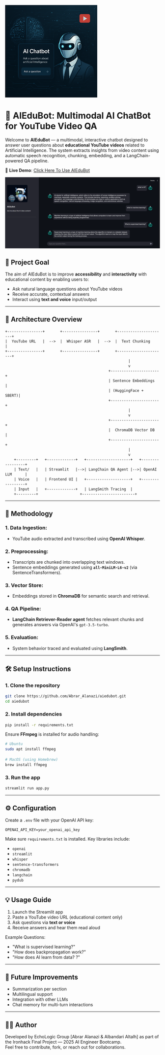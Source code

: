 <img src="image/aiedubot_ui.png" width="300" />

# 🤖 AIEduBot: Multimodal AI ChatBot for YouTube Video QA

Welcome to **AIEduBot** — a multimodal, interactive chatbot designed to answer user questions about **educational YouTube videos** related to Artificial Intelligence. The system extracts insights from video content using automatic speech recognition, chunking, embedding, and a LangChain-powered QA pipeline.

🔗 **Live Demo**: [Click Here To Use AIEduBot](https://aiedubot-fzt4db9283sdiryyap6cxz.streamlit.app)


<img src="image/AIEduBot.png" width="600" />


## 🎯 Project Goal

The aim of AIEduBot is to improve **accessibility** and **interactivity** with educational content by enabling users to:
- Ask natural language questions about YouTube videos
- Receive accurate, contextual answers
- Interact using **text and voice** input/output

---

## 🧱 Architecture Overview

```
+----------------+       +----------------+       +----------------------+
|  YouTube URL   |  -->  |  Whisper ASR   |  -->  |  Text Chunking       |
+----------------+       +----------------+       +----------------------+
                                                        |
                                                        v
                                               +----------------------+
                                               | Sentence Embeddings  |
                                               | (HuggingFace + SBERT)|
                                               +----------------------+
                                                        |
                                                        v
                                               +----------------------+
                                               |  ChromaDB Vector DB  |
                                               +----------------------+
                                                        |
                                                        v
    +---------+   +-------------+   +--------------------+   +-----------------+
    | Text/   |   | Streamlit   |-->| LangChain QA Agent |-->| OpenAI LLM      |
    | Voice   |   | Frontend UI |   +--------------------+   +-----------------+
    | Input   |   +-------------+   | LangSmith Tracing  |
    +---------+                   +------------------------+
```

---

## 🧪 Methodology

### 1. Data Ingestion:
- YouTube audio extracted and transcribed using **OpenAI Whisper**.

### 2. Preprocessing:
- Transcripts are chunked into overlapping text windows.
- Sentence embeddings generated using **`all-MiniLM-L6-v2`** (via SentenceTransformers).

### 3. Vector Store:
- Embeddings stored in **ChromaDB** for semantic search and retrieval.

### 4. QA Pipeline:
- **LangChain Retriever-Reader agent** fetches relevant chunks and generates answers via OpenAI's `gpt-3.5-turbo`.

### 5. Evaluation:
- System behavior traced and evaluated using **LangSmith**.

---

## 🛠️ Setup Instructions

### 1. Clone the repository

```bash
git clone https://github.com/Abrar_Alanazi/aiedubot.git
cd aiedubot
```

### 2. Install dependencies

```bash
pip install -r requirements.txt
```

Ensure **FFmpeg** is installed for audio handling:

```bash
# Ubuntu
sudo apt install ffmpeg

# MacOS (using Homebrew)
brew install ffmpeg
```

### 3. Run the app

```bash
streamlit run app.py
```

---


## ⚙️ Configuration

Create a `.env` file with your OpenAI API key:

```
OPENAI_API_KEY=your_openai_api_key
```

Make sure `requirements.txt` is installed. Key libraries include:

- `openai`
- `streamlit`
- `whisper`
- `sentence-transformers`
- `chromadb`
- `langchain`
- `pydub`


---

## 💡 Usage Guide

1. Launch the Streamlit app
2. Paste a YouTube video URL (educational content only)
3. Ask questions via **text or voice**
4. Receive answers and hear them read aloud

Example Questions:
- "What is supervised learning?"
- "How does backpropagation work?"
- "How does AI learn from data? ?"

---

## 🚀 Future Improvements

- Summarization per section
- Multilingual support
- Integration with other LLMs
- Chat memory for multi-turn interactions

---



## 🧑‍💻 Author

Developed by EchoLogic Group 
 [Abrar Alanazi
 & Albandari Altalh] as part of the Ironhack Final Project — 2025 AI Engineer Bootcamp.  
Feel free to contribute, fork, or reach out for collaborations.

